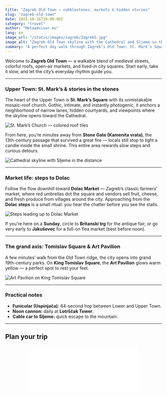 ```yaml
---
title: "Zagreb Old Town — cobblestones, markets & hidden stories"
slug: "zagreb-old-town"
date: 2025-10-16T10:00:00Z
category: "travel"
author: "Metaadvisor.eu"
lang: en
image_url: "/static/images/zagreb/Zagreb5.jpg"
image_alt: "Zagreb Old Town skyline with the Cathedral and Sljeme in the distance"
summary: "A perfect day walk through Zagreb’s Old Town: St. Mark’s Square, Dolac market steps, cathedral skyline, and the city’s grand Art Pavilion."
---
```


Welcome to **Zagreb Old Town** — a walkable blend of medieval streets, colorful roofs, open-air markets, and lived-in city squares. Start early, take it slow, and let the city’s everyday rhythm guide you.

---

### Upper Town: St. Mark’s & stories in the stones

The heart of the Upper Town is **St. Mark’s Square** with its unmistakable mosaic-roof church. Gothic, intimate, and instantly photogenic, it anchors a neighborhood of narrow lanes, hidden courtyards, and viewpoints where the skyline opens toward the Cathedral.

![St. Mark’s Church — colored roof tiles](/static/images/zagreb/Zagreb4.jpg)

From here, you’re minutes away from **Stone Gate (Kamenita vrata)**, the 13th-century passage that survived a great fire — locals still stop to light a candle inside the small shrine. This entire area rewards slow steps and curious detours.

![Cathedral skyline with Sljeme in the distance](/static/images/zagreb/Zagreb5.jpg)

---

### Market life: steps to Dolac

Follow the flow downhill toward **Dolac Market** — Zagreb’s classic farmers’ market, where red umbrellas dot the square and vendors sell fruit, cheese, and fresh produce from villages around the city. Approaching from the **Dolac steps** is a small ritual: you hear the chatter before you see the stalls.

![Steps leading up to Dolac Market](/static/images/zagreb/Zagreb7.jpg)

If you’re here on a **Sunday**, circle to **Britanski trg** for the antique fair, or go very early to **Jakuševec** for a full-on flea market (best before noon).

---

### The grand axis: Tomislav Square & Art Pavilion

A few minutes’ walk from the Old Town ridge, the city opens into grand 19th-century parks. On **King Tomislav Square**, the **Art Pavilion** glows warm yellow — a perfect spot to rest your feet.

![Art Pavilion on King Tomislav Square](/static/images/zagreb/Zagreb15.jpg)

---

### Practical notes

- **Funicular (Uspinjača):** 64-second hop between Lower and Upper Town.  
- **Noon cannon:** daily at **Lotrščak Tower**.  
- **Cable car to Sljeme:** quick escape to the mountain.

---

## Plan your trip

<div id="frame" style="width:100%;margin:auto;position:relative;z-index:1;">
  <iframe data-aa='2413812' src='//acceptable.a-ads.com/2413812/?size=Adaptive'
          style='border:0;padding:0;width:70%;height:auto;overflow:hidden;display:block;margin:auto'></iframe>
</div>
